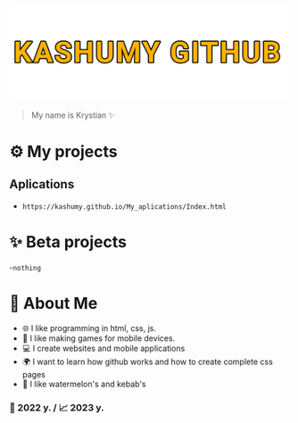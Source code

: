 
![](text2.png)
> My name is Krystian ✨

# ⚙️ My projects 
## Aplications 
- `https://kashumy.github.io/My_aplications/Index.html `
# ✨ Beta projects
-`nothing`
# 📌 About Me
- 🌐 I like programming in html, css, js. 
- 🥝 I like making games for mobile devices.
- 💻 I create websites and mobile applications
- 🌍 I want to learn how github works and how to create complete css pages
- 🍉 I like watermelon's and kebab's
### 🎉 2022 y. / 📈 2023 y. 
